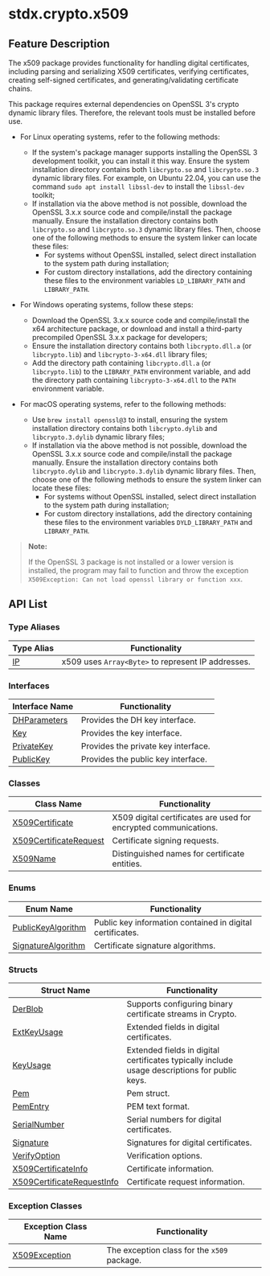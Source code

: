 # stdx.crypto.x509

## Feature Description

The x509 package provides functionality for handling digital certificates, including parsing and serializing X509 certificates, verifying certificates, creating self-signed certificates, and generating/validating certificate chains.

This package requires external dependencies on OpenSSL 3's crypto dynamic library files. Therefore, the relevant tools must be installed before use.

- For Linux operating systems, refer to the following methods:
    - If the system's package manager supports installing the OpenSSL 3 development toolkit, you can install it this way. Ensure the system installation directory contains both `libcrypto.so` and `libcrypto.so.3` dynamic library files. For example, on Ubuntu 22.04, you can use the command `sudo apt install libssl-dev` to install the `libssl-dev` toolkit;
    - If installation via the above method is not possible, download the OpenSSL 3.x.x source code and compile/install the package manually. Ensure the installation directory contains both `libcrypto.so` and `libcrypto.so.3` dynamic library files. Then, choose one of the following methods to ensure the system linker can locate these files:
        - For systems without OpenSSL installed, select direct installation to the system path during installation;
        - For custom directory installations, add the directory containing these files to the environment variables `LD_LIBRARY_PATH` and `LIBRARY_PATH`.

- For Windows operating systems, follow these steps:
    - Download the OpenSSL 3.x.x source code and compile/install the x64 architecture package, or download and install a third-party precompiled OpenSSL 3.x.x package for developers;
    - Ensure the installation directory contains both `libcrypto.dll.a` (or `libcrypto.lib`) and `libcrypto-3-x64.dll` library files;
    - Add the directory path containing `libcrypto.dll.a` (or `libcrypto.lib`) to the `LIBRARY_PATH` environment variable, and add the directory path containing `libcrypto-3-x64.dll` to the `PATH` environment variable.

- For macOS operating systems, refer to the following methods:
    - Use `brew install openssl@3` to install, ensuring the system installation directory contains both `libcrypto.dylib` and `libcrypto.3.dylib` dynamic library files;
    - If installation via the above method is not possible, download the OpenSSL 3.x.x source code and compile/install the package manually. Ensure the installation directory contains both `libcrypto.dylib` and `libcrypto.3.dylib` dynamic library files. Then, choose one of the following methods to ensure the system linker can locate these files:
        - For systems without OpenSSL installed, select direct installation to the system path during installation;
        - For custom directory installations, add the directory containing these files to the environment variables `DYLD_LIBRARY_PATH` and `LIBRARY_PATH`.

> **Note:**
>
> If the OpenSSL 3 package is not installed or a lower version is installed, the program may fail to function and throw the exception `X509Exception: Can not load openssl library or function xxx`.

## API List

### Type Aliases

| Type Alias                                                      | Functionality                     |
| ------------------------------------------------------------- | -------------------------------- |
| [IP](./x509_package_api/x509_package_type.md#type-ip) | x509 uses `Array<Byte>` to represent IP addresses. |

### Interfaces

| Interface Name                                                  | Functionality                     |
| ------------------------------------------------------------- | -------------------------------- |
| [DHParameters](./x509_package_api/x509_package_interfaces.md#interface-dhparameters) | Provides the DH key interface. |
| [Key](./x509_package_api/x509_package_interfaces.md#interface-key) | Provides the key interface. |
| [PrivateKey](./x509_package_api/x509_package_interfaces.md#interface-privateKey) | Provides the private key interface. |
| [PublicKey](./x509_package_api/x509_package_interfaces.md#interface-publicKey) | Provides the public key interface. |

### Classes

| Class Name                                                   | Functionality                     |
| ---------------------------------------------------------- | -------------------------------- |
| [X509Certificate](./x509_package_api/x509_package_classes.md#class-x509certificate) | X509 digital certificates are used for encrypted communications. |
| [X509CertificateRequest](./x509_package_api/x509_package_classes.md#class-x509certificaterequest) | Certificate signing requests. |
| [X509Name](./x509_package_api/x509_package_classes.md#class-x509name) | Distinguished names for certificate entities. |

### Enums

| Enum Name                                                                                     | Functionality                     |
| ------------------------------------------------------------------------------------------- | -------------------------------- |
| [PublicKeyAlgorithm](./x509_package_api/x509_package_enums.md#enum-publickeyalgorithm)       | Public key information contained in digital certificates. |
| [SignatureAlgorithm](./x509_package_api/x509_package_enums.md#enum-signaturealgorithm)       | Certificate signature algorithms. |

### Structs

| Struct Name                                                                               | Functionality                     |
| --------------------------------------------------------------------------------------- | -------------------------------- |
| [DerBlob](./x509_package_api/x509_package_structs.md#struct-derblob)                     | Supports configuring binary certificate streams in Crypto. |
| [ExtKeyUsage](./x509_package_api/x509_package_structs.md#struct-extkeyusage)             | Extended fields in digital certificates. |
| [KeyUsage](./x509_package_api/x509_package_structs.md#struct-keyusage)                   | Extended fields in digital certificates typically include usage descriptions for public keys. |
| [Pem](./x509_package_api/x509_package_structs.md#struct-pem)                            | Pem struct. |
| [PemEntry](./x509_package_api/x509_package_structs.md#struct-pementry)                   | PEM text format. |
| [SerialNumber](./x509_package_api/x509_package_structs.md#struct-serialnumber)          | Serial numbers for digital certificates. |
| [Signature](./x509_package_api/x509_package_structs.md#struct-signature)                | Signatures for digital certificates. |
| [VerifyOption](./x509_package_api/x509_package_structs.md#struct-verifyoption)          | Verification options. |
| [X509CertificateInfo](./x509_package_api/x509_package_structs.md#struct-x509certificateinfo) | Certificate information. |
| [X509CertificateRequestInfo](./x509_package_api/x509_package_structs.md#struct-x509certificaterequestinfo) | Certificate request information. |

### Exception Classes

| Exception Class Name                                          | Functionality                     |
| ---------------------------------------------------------- | -------------------------------- |
| [X509Exception](./x509_package_api/x509_package_exceptions.md#class-x509exception) | The exception class for the `x509` package. |